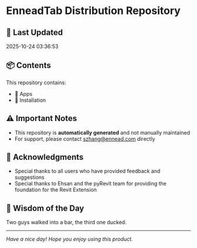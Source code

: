 # EnneadTab Distribution Repository

## 📅 Last Updated
2025-10-24 03:36:53



## 📦 Contents
This repository contains:
- 📂 Apps
- 📂 Installation

## ⚠️ Important Notes
- This repository is **automatically generated** and not manually maintained
- For support, please contact szhang@ennead.com directly

## 🙏 Acknowledgments
- Special thanks to all users who have provided feedback and suggestions
- Special thanks to Ehsan and the pyRevit team for providing the foundation for the Revit Extension

## 💭 Wisdom of the Day
Two guys walked into a bar, the third one ducked.

---
*Have a nice day! Hope you enjoy using this product.*

